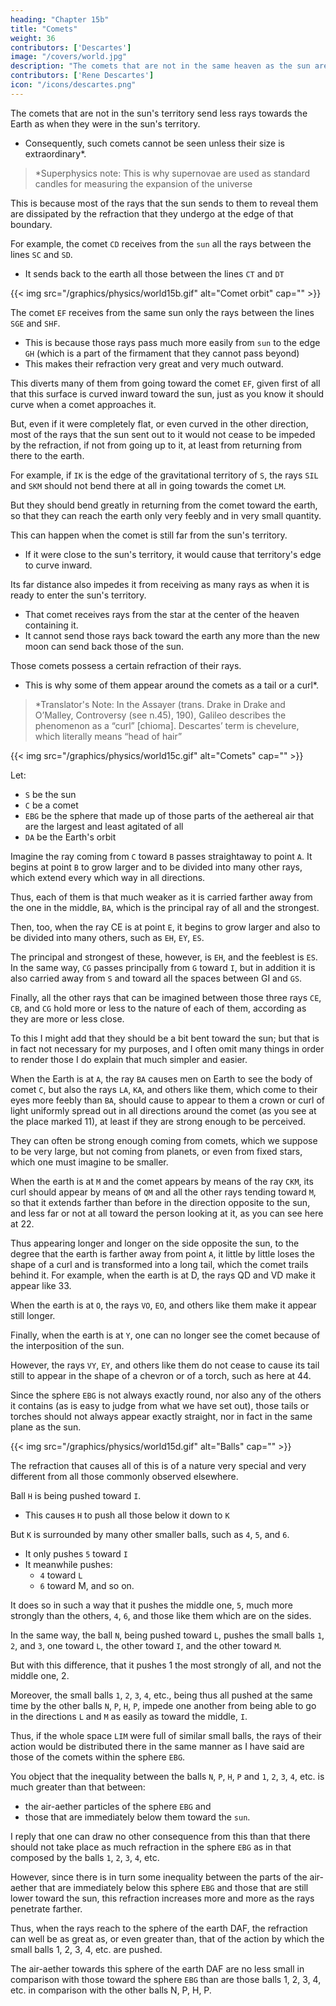 ```yaml
---
heading: "Chapter 15b"
title: "Comets"
weight: 36
contributors: ['Descartes']
image: "/covers/world.jpg"
description: "The comets that are not in the same heaven as the sun are unable to send out as many rays toward the earth"
contributors: ['Rene Descartes']
icon: "/icons/descartes.png"
---
```



The comets that are not in the sun's territory send less rays towards the Earth as when they were in the sun's territory. 
<!-- - This is true even for those that are ready to enter it. -->
- Consequently, such comets cannot be seen unless their size is extraordinary*.

> *Superphysics note: This is why supernovae are used as standard candles for measuring the expansion of the universe


This is because most of the rays that the sun sends to them to reveal them are dissipated by the refraction that they undergo at the edge of that boundary.


For example, the comet `CD` receives from the `sun` all the rays between the lines `SC` and `SD`. 
- It sends back to the earth all those between the lines `CT` and `DT`

<!-- [66] Note the sloppiness of Descartes' mathematics here. C and D cannot be common points of tangency unless T coincides with S. The error makes clear how little of Descartes' argument in fact rested on mathematical reasoning. -->

{{< img src="/graphics/physics/world15b.gif" alt="Comet orbit" cap="" >}}


The comet `EF` receives from the same sun only the rays between the lines `SGE` and `SHF`.
- This is because those rays pass much more easily from `sun` to the edge `GH` (which is a part of the firmament that they cannot pass beyond)
- This makes their refraction very great and very much outward.

This diverts many of them from going toward the comet `EF`, given first of all that this surface is curved inward toward the sun, just as you know it should curve when a comet approaches it. 

But, even if it were completely flat, or even curved in the other direction, most of the rays that the sun sent out to it would not cease to be impeded by the refraction, if not from going up to it, at least from returning from there to the earth.

For example, if `IK` is the edge of the gravitational territory of `S`, the rays `SIL` and `SKM` should not bend there at all in going towards the comet `LM`.  

But they should bend greatly in returning from the comet toward the earth, so that they can reach the earth only very feebly and in very small quantity.

This can happen when the comet is still far from the sun's territory.
- If it were close to the sun's territory, it would cause that territory's edge to curve inward.

<!-- > *Superphysics note: This is the same as the bending of Einstein's spacetime fabric -->


Its far distance also impedes it from receiving as many rays as when it is ready to enter the sun's territory.
- That comet receives rays from the star at the center of the heaven containing it.
- It cannot send those rays back toward the earth any more than the new moon can send back those of the sun.

Those comets possess a certain refraction of their rays.
- This is why some of them appear around the comets as a tail or a curl*. 

> *Translator's Note: In the Assayer (trans. Drake in Drake and O’Malley, Controversy (see n.45), 190), Galileo describes the phenomenon as a “curl” [chioma]. Descartes’ term is chevelure, which literally means “head of hair”

{{< img src="/graphics/physics/world15c.gif" alt="Comets" cap="" >}}

Let:
- `S` be the sun
- `C` be a comet
- `EBG` be the sphere that made up of those parts of the aethereal air that are the largest and least agitated of all
- `DA` be the Earth's orbit

Imagine the ray coming from `C` toward `B` passes straightaway to point `A`. It begins at point `B` to grow larger and to be divided into many other rays, which extend every which way in all directions. 

Thus, each of them is that much weaker as it is carried farther away from the one in the middle, `BA`, which is the principal ray of all and the strongest.

Then, too, when the ray CE is at point `E`, it begins to grow larger and also to be divided into many others, such as `EH`, `EY`, `ES`. 

The principal and strongest of these, however, is `EH`, and the feeblest is `ES`. In the same way, `CG` passes principally from `G` toward `I`, but in addition it is also carried away from `S` and toward all the spaces between GI and `GS`. 

Finally, all the other rays that can be imagined between those three rays `CE`, `CB`, and `CG` hold more or less to the nature of each of them, according as they are more or less close. 

To this I might add that they should be a bit bent toward the sun; but that is in fact not necessary for my purposes, and I often omit many things in order to render those I do explain that much simpler and easier.	

<!-- Now, this refraction having been supposed, it is manifest that,  -->

When the Earth is at `A`, the ray `BA` causes men on Earth to see the body of comet `C`, but also the rays `LA`, `KA`, and others like them, which come to their eyes more feebly than `BA`, should cause to appear to them a crown or curl of light uniformly spread out in all directions around the comet (as you see at the place marked 11), at least if they are strong enough to be perceived. 

They can often be strong enough coming from comets, which we suppose to be very large, but not coming from planets, or even from fixed stars, which one must imagine to be smaller. 

When the earth is at `M` and the comet appears by means of the ray `CKM`, its curl should appear by means of `QM` and all the other rays tending toward `M`, so that it extends farther than before in the direction opposite to the sun, and less far or not at all toward the person looking at it, as you can see here at 22.

Thus appearing longer and longer on the side opposite the sun, to the degree that the earth is farther away from point `A`, it little by little loses the shape of a curl and is transformed into a long tail, which the comet trails behind it. For example, when the earth is at D, the rays QD and VD make it appear like 33.

When the earth is at `O`, the rays `VO`, `EO`, and others like them make it appear still longer. 

Finally, when the earth is at `Y`, one can no longer see the comet because of the interposition of the sun.

However, the rays `VY`, `EY`, and others like them do not cease to cause its tail still to appear in the shape of a chevron or of a torch, such as here at 44. 


Since the sphere `EBG` is not always exactly round, nor also any of the others it contains (as is easy to judge from what we have set out), those tails or torches should not always appear exactly straight, nor in fact in the same plane as the sun.

{{< img src="/graphics/physics/world15d.gif" alt="Balls" cap="" >}}


The refraction that causes all of this is of a nature very special and very different from all those commonly observed elsewhere.


Ball `H` is being pushed toward `I`.
- This causes `H` to push all those below it down to `K`

But `K` is surrounded by many other smaller balls, such as `4`, `5`, and `6`.
- It only pushes `5` toward `I`
- It meanwhile pushes:
  - `4` toward `L`
  - `6` toward M, and so on. 


It does so in such a way that it pushes the middle one, `5`, much more strongly than the others, `4`, `6`, and those like them which are on the sides.

In the same way, the ball `N`, being pushed toward `L`, pushes the small balls `1`, `2`, and `3`, one toward `L`, the other toward `I`, and the other toward `M`. 

But with this difference, that it pushes 1 the most strongly of all, and not the middle one, 2. 

Moreover, the small balls `1`, `2`, `3`, `4`, etc., being thus all pushed at the same time by the other balls `N`, `P`, `H`, `P`, impede one another from being able to go in the directions `L` and `M` as easily as toward the middle, `I`.

Thus, if the whole space `LIM` were full of similar small balls, the rays of their action would be distributed there in the same manner as I have said are those of the comets within the sphere `EBG`.

You object that the inequality between the balls `N`, `P`, `H`, `P` and `1`, `2`, `3`, `4`, etc. is much greater than that between:
- the air-aether particles of the sphere `EBG` and
- those that are immediately below them toward the `sun`.

I reply that one can draw no other consequence from this than that there should not take place as much refraction in the sphere `EBG` as in that composed by the balls `1`, `2`, `3`, `4`, etc. 

However, since there is in turn some inequality between the parts of the air-aether that are immediately below this sphere `EBG` and those that are still lower toward the sun, this refraction increases more and more as the rays penetrate farther. 

Thus, when the rays reach to the sphere of the earth DAF, the refraction can well be as great as, or even greater than, that of the action by which the small balls 1, 2, 3, 4, etc. are pushed. 

The air-aether towards this sphere of the earth DAF are no less small in comparison with those toward the sphere `EBG` than are those balls 1, 2, 3, 4, etc. in comparison with the other balls N, P, H, P.